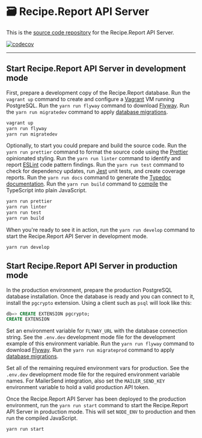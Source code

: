 # 🗃 Recipe.Report API Server  

This is the [source code repository](https://github.com/nothingworksright/api.recipe.report) for the Recipe.Report API Server.  

[![codecov](https://codecov.io/gh/nothingworksright/api.recipe.report/branch/main/graph/badge.svg?token=ARrGqDcKhD)](https://codecov.io/gh/nothingworksright/api.recipe.report)  

---  

## Start Recipe.Report API Server in development mode  

First, prepare a development copy of the Recipe.Report database. Run the `vagrant up` command to create and configure a [Vagrant](https://www.vagrantup.com/intro) VM running PostgreSQL. Run the `yarn run flyway` command to download [Flyway](https://flywaydb.org/documentation/). Run the `yarn run migratedev` command to apply [database migrations](https://github.com/nothingworksright/api.recipe.report/tree/main/src/db/migrations).

```bash
vagrant up
yarn run flyway
yarn run migratedev
```

Optionally, to start you could prepare and build the source code. Run the `yarn run prettier` command to format the source code using the [Prettier](https://prettier.io/docs/en/index.html) opinionated styling. Run the `yarn run linter` command to identify and report [ESLint](https://eslint.org/docs/user-guide/getting-started) code pattern findings. Run the `yarn run test` command to check for dependency updates, run [Jest](https://jestjs.io/docs/getting-started) unit tests, and create coverage reports. Run the `yarn run docs` command to generate the [Typedoc](http://typedoc.org/guides/installation/#command-line-interface) [documentation](https://www.nothingworksright.io/api.recipe.report/). Run the `yarn run build` command to [compile](https://www.typescriptlang.org/docs/handbook/2/basic-types.html#tsc-the-typescript-compiler) the TypeScript into plain JavaScript.

```bash
yarn run prettier
yarn run linter
yarn run test
yarn run build
```

When you're ready to see it in action, run the `yarn run develop` command to start the Recipe.Report API Server in development mode.

```bash
yarn run develop
```

## Start Recipe.Report API Server in production mode  

In the production environment, prepare the production PostgreSQL database installation. Once the database is ready and you can connect to it, install the `pgcrypto` extension. Using a client such as `psql` will look like this:

```sql
db=> CREATE EXTENSION pgcrypto;
CREATE EXTENSION
```

Set an environment variable for `FLYWAY_URL` with the database connection string. See the `.env.dev` development mode file for the development example of this environment variable. Run the `yarn run flyway` command to download [Flyway](https://flywaydb.org/documentation/). Run the `yarn run migrateprod` command to apply [database migrations](https://github.com/nothingworksright/api.recipe.report/tree/main/src/db/migrations).

Set all of the remaining required environment vars for production. See the `.env.dev` development mode file for the required environment variable names. For MailerSend integration, also set the `MAILER_SEND_KEY` environment variable to hold a valid production API token.

Once the Recipe.Report API Server has been deployed to the production environment, run the `yarn run start` command to start the Recipe.Report API Server in production mode. This will set `NODE_ENV` to production and then run the compiled JavaScript.

```bash
yarn run start
```
